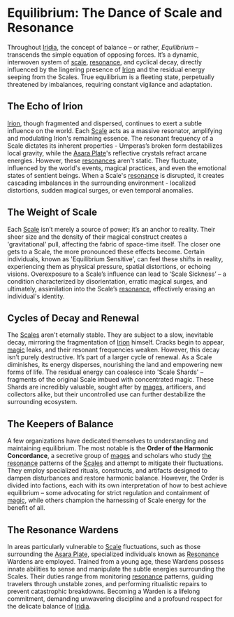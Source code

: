 # Equilibrium: The Dance of Scale and Resonance

Throughout [Iridia](/geography/world/iridia.md), the concept of balance – or rather, *Equilibrium* – transcends the simple equation of opposing forces. It’s a dynamic, interwoven system of [scale](/geography/landmark/scale.md), [resonance](/raw/20250501/resonance/resonance.md), and cyclical decay, directly influenced by the lingering presence of [Irion](/being/deity/irion.md) and the residual energy seeping from the Scales. True equilibrium is a fleeting state, perpetually threatened by imbalances, requiring constant vigilance and adaptation.

## The Echo of Irion

[Irion](/being/deity/irion.md), though fragmented and dispersed, continues to exert a subtle influence on the world. Each [Scale](/geography/landmark/scale.md) acts as a massive resonator, amplifying and modulating Irion's remaining essence. The resonant frequency of a Scale dictates its inherent properties - Umperas’s broken form destabilizes local gravity, while the [Asara Plate](/geography/scale/asara-plate.md)'s reflective crystals refract arcane energies. However, these [resonances](/raw/20250501/resonance/resonance.md) aren't static. They fluctuate, influenced by the world's events, magical practices, and even the emotional states of sentient beings. When a Scale's [resonance](/raw/20250504/cataclysm/resonance.md) is disrupted, it creates cascading imbalances in the surrounding environment - localized distortions, sudden magical surges, or even temporal anomalies.

## The Weight of Scale

Each [Scale](/geography/landmark/scale.md) isn’t merely a source of power; it’s an anchor to reality. Their sheer size and the density of their magical construct creates a 'gravitational' pull, affecting the fabric of space-time itself. The closer one gets to a Scale, the more pronounced these effects become. Certain individuals, known as 'Equilibrium Sensitive', can feel these shifts in reality, experiencing them as physical pressure, spatial distortions, or echoing visions. Overexposure to a Scale’s influence can lead to ‘Scale Sickness’ – a condition characterized by disorientation, erratic magical surges, and ultimately, assimilation into the Scale’s [resonance](/raw/20250501/resonance/resonance.md), effectively erasing an individual's identity.

## Cycles of Decay and Renewal

The [Scales](/geography/landmark/scale.md) aren't eternally stable. They are subject to a slow, inevitable decay, mirroring the fragmentation of [Irion](/being/deity/irion.md) himself. Cracks begin to appear, [magic](/structure/mechanic/magic.md) leaks, and their resonant frequencies weaken. However, this decay isn’t purely destructive. It’s part of a larger cycle of renewal. As a Scale diminishes, its energy disperses, nourishing the land and empowering new forms of life. The residual energy can coalesce into 'Scale Shards' – fragments of the original Scale imbued with concentrated magic. These Shards are incredibly valuable, sought after by [mages](/raw/20250504/mage/mages.md), artificers, and collectors alike, but their uncontrolled use can further destabilize the surrounding ecosystem.

## The Keepers of Balance

A few organizations have dedicated themselves to understanding and maintaining equilibrium. The most notable is the **Order of the Harmonic Concordance**, a secretive group of [mages](/raw/20250504/mage/mages.md) and scholars who study [the resonance](/raw/20250501/cataclysm/the-resonance.md) patterns of the [Scales](/geography/landmark/scale.md) and attempt to mitigate their fluctuations. They employ specialized rituals, constructs, and artifacts designed to dampen disturbances and restore harmonic balance. However, the Order is divided into factions, each with its own interpretation of how to best achieve equilibrium – some advocating for strict regulation and containment of [magic](/structure/mechanic/magic.md), while others champion the harnessing of Scale energy for the benefit of all. 

## The Resonance Wardens

In areas particularly vulnerable to [Scale](/geography/landmark/scale.md) fluctuations, such as those surrounding the [Asara Plate](/geography/scale/asara-plate.md), specialized individuals known as [Resonance](/raw/20250501/resonance/resonance.md) Wardens are employed. Trained from a young age, these Wardens possess innate abilities to sense and manipulate the subtle energies surrounding the Scales. Their duties range from monitoring [resonance](/raw/20250504/cataclysm/resonance.md) patterns, guiding travelers through unstable zones, and performing ritualistic repairs to prevent catastrophic breakdowns. Becoming a Warden is a lifelong commitment, demanding unwavering discipline and a profound respect for the delicate balance of [Iridia](/geography/world/iridia.md).
